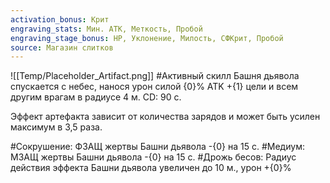 ```yaml
---
activation_bonus: Крит
engraving_stats: Мин. АТК, Меткость, Пробой
engraving_stage_bonus: HP, Уклонение, Милость, СФКрит, Пробой
source: Магазин слитков
---
```

![[Temp/Placeholder_Artifact.png]]
#Активный скилл
Башня дьявола спускается с небес, нанося урон силой {0}% ATK +{1} цели и всем другим врагам в радиусе 4 м. CD: 90 с.

Эффект артефакта зависит от количества зарядов и может быть усилен максимум в 3,5 раза.

#Сокрушение: 
ФЗАЩ жертвы Башни дьявола -{0} на 15 с.
#Медиум: 
МЗАЩ жертвы Башни дьявола -{0} на 15 с.
#Дрожь бесов: 
Радиус действия эффекта Башни дьявола увеличен до 10 м., урон +{0}%
